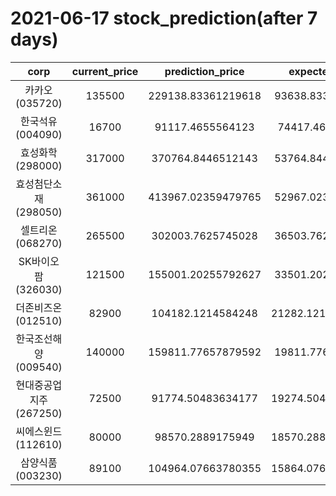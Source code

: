 # 2021-06-17 stock_prediction(after 7 days)

|   corp   |   current_price   |   prediction_price   |   expected_profit   |
|:--------:|:-----------------:|:--------------------:|:-------------------:|
|카카오(035720)|135500|229138.83361219618|93638.83361219618|
|한국석유(004090)|16700|91117.4655564123|74417.4655564123|
|효성화학(298000)|317000|370764.8446512143|53764.84465121431|
|효성첨단소재(298050)|361000|413967.02359479765|52967.02359479765|
|셀트리온(068270)|265500|302003.7625745028|36503.76257450279|
|SK바이오팜(326030)|121500|155001.20255792627|33501.20255792627|
|더존비즈온(012510)|82900|104182.1214584248|21282.121458424794|
|한국조선해양(009540)|140000|159811.77657879592|19811.77657879592|
|현대중공업지주(267250)|72500|91774.50483634177|19274.504836341774|
|씨에스윈드(112610)|80000|98570.2889175949|18570.288917594895|
|삼양식품(003230)|89100|104964.07663780355|15864.076637803548|
